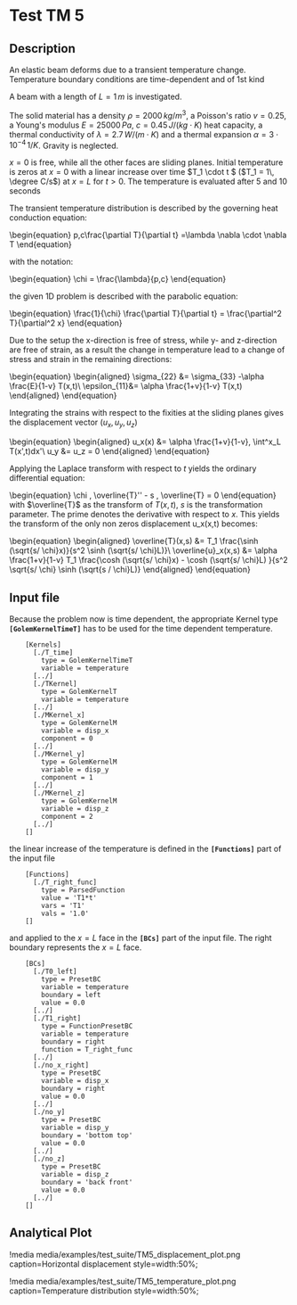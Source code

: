 # Test TM 5

## Description

An elastic beam deforms due to a transient temperature change. Temperature boundary conditions are time-dependent and of 1st kind

A beam with a length of $L = 1\,m$ is investigated.

The solid material has a density $\rho = 2000\, kg/m^3$, a Poisson's ratio $v = 0.25$, a Young's modulus $E = 25000\,Pa$, $c =0.45\, J/(kg\cdot K)$ heat capacity, a thermal conductivity of $\lambda = 2.7\, W/(m\cdot K)$ and a thermal expansion $\alpha = 3 \cdot 10^{-4} \, 1/K$. Gravity is neglected.

$x = 0$ is free, while all the other faces are sliding planes. Initial temperature is zeros at $x = 0$ with a linear increase over time $T_1 \cdot t $ ($T_1 = 1\, \degree C/s$) at $x = L$ for $t>0$.
The temperature is evaluated after 5 and 10 seconds

The transient temperature distribution is described by the governing heat conduction equation:

\begin{equation}
p\,c\frac{\partial T}{\partial t} =\lambda \nabla \cdot \nabla T
\end{equation}

with the notation:

\begin{equation}
\chi = \frac{\lambda}{p\,c}
\end{equation}

the given 1D problem is described with the parabolic equation:

\begin{equation}
\frac{1}{\chi} \frac{\partial T}{\partial t} = \frac{\partial^2 T}{\partial^2 x}
\end{equation}

Due to the setup the x-direction is free of stress, while y- and z-direction are free of strain, as a result the change in temperature lead to a change of stress and strain in the remaining directions:

\begin{equation}
\begin{aligned}
\sigma_{22} &= \sigma_{33} -\alpha \frac{E}{1-v} T(x,t)\\
\epsilon_{11}&= \alpha \frac{1+v}{1-v} T(x,t)
\end{aligned}
\end{equation}

Integrating the strains with respect to the fixities at the sliding planes gives the displacement vector $(u_x,u_y,u_z)$

\begin{equation}
\begin{aligned}
u_x(x) &= \alpha \frac{1+v}{1-v}\, \int^x_L T(x',t)dx'\\
u_y &= u_z = 0
\end{aligned}
\end{equation}

Applying the Laplace transform with respect to $t$ yields the ordinary differential equation:

\begin{equation}
\chi \, \overline{T}'' - s \, \overline{T} = 0
\end{equation}
with $\overline{T}$ as the transform of $T(x,t)$, $s$ is the transformation parameter. The prime denotes the derivative with respect to $x$. This yields the transform of the only non zeros displacement u_x(x,t) becomes:

\begin{equation}
\begin{aligned}
\overline{T}(x,s) &= T_1 \frac{\sinh (\sqrt{s/ \chi}x)}{s^2 \sinh (\sqrt{s/ \chi}L)}\\
\overline{u}_x(x,s) &= \alpha \frac{1+v}{1-v} T_1 \frac{\cosh (\sqrt{s/ \chi}x) - \cosh (\sqrt{s/ \chi}L) }{s^2 \sqrt{s/ \chi} \sinh (\sqrt{s / \chi}L)}
\end{aligned}
\end{equation}

## Input file

Because the problem now is time dependent, the appropriate Kernel type **`[GolemKernelTimeT]`** has to be used for the time dependent temperature.

```
    [Kernels]
      [./T_time]
        type = GolemKernelTimeT
        variable = temperature
      [../]
      [./TKernel]
        type = GolemKernelT
        variable = temperature
      [../]
      [./MKernel_x]
        type = GolemKernelM
        variable = disp_x
        component = 0
      [../]
      [./MKernel_y]
        type = GolemKernelM
        variable = disp_y
        component = 1
      [../]
      [./MKernel_z]
        type = GolemKernelM
        variable = disp_z
        component = 2
      [../]
    []
```

the linear increase of the temperature is defined in the **`[Functions]`** part of the input file

```
    [Functions]
      [./T_right_func]
        type = ParsedFunction
        value = 'T1*t'
        vars = 'T1'
        vals = '1.0'
    []
```

and applied to the $x = L$ face in the **`[BCs]`** part of the input file. The right boundary represents the $x = L$ face.

```
    [BCs]
      [./T0_left]
        type = PresetBC
        variable = temperature
        boundary = left
        value = 0.0
      [../]
      [./T1_right]
        type = FunctionPresetBC
        variable = temperature
        boundary = right
        function = T_right_func
      [../]
      [./no_x_right]
        type = PresetBC
        variable = disp_x
        boundary = right
        value = 0.0
      [../]
      [./no_y]
        type = PresetBC
        variable = disp_y
        boundary = 'bottom top'
        value = 0.0
      [../]
      [./no_z]
        type = PresetBC
        variable = disp_z
        boundary = 'back front'
        value = 0.0
      [../]
    []
```

## Analytical Plot

!media media/examples/test_suite/TM5_displacement_plot.png
       caption=Horizontal displacement
       style=width:50%;

!media media/examples/test_suite/TM5_temperature_plot.png
       caption=Temperature distribution
       style=width:50%;
